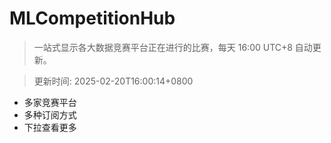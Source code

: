 # MLCompetitionHub

> 一站式显示各大数据竞赛平台正在进行的比赛，每天 16:00 UTC+8 自动更新。
  
> 更新时间: 2025-02-20T16:00:14+0800 

* 多家竞赛平台
* 多种订阅方式
* 下拉查看更多